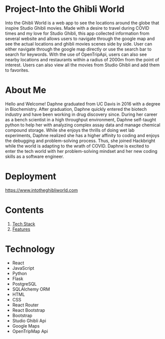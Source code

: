 # Project-Into the Ghibli World
Into the Ghibli World is a web app to see the locations around the globe that inspire Studio Ghibli movies. Made with a desire to travel during COVID times and my love for Studio Ghibli, this app collected information from several website and allows users to navigate through the google map and see the actual locations and ghibli movies scenes side by side.  User can either navigate through the google map directly or use the search bar to search for keywords. With the use of OpenTripApi, users can also see nearby locations and restaurants within a radius of 2000m from the point of interest. Users can also view all the movies from Studio Ghibli and add them to favorites.


# About Me

Hello and Welcome! Daphne graduated from UC Davis in 2016 with a degree in Biochemistry. After graduation, Daphne quickly entered the biotech industry and have been working in drug discovery since.  During her career as a bench scientist in a high throughput environment, Daphne self-taught python to help her with analyzing complex assay data and manage chemical compound storage. While she enjoys the thrills of doing wet lab experiments, Daphne realized she has a higher affinity to coding and enjoys the debugging and problem-solving process. Thus, she joined Hackbright while the world is adapting  to the wrath of COVID.  Daphne is excited to enter the tech world with her problem-solving mindset and her new coding skills as a software engineer.

# Deployment
https://www.intotheghibliworld.com

# Contents
  1. [Tech Stack](#Technology)
  2. [Features](#Feature)


# Technology 
 - React
 - JavaScript
 - Python
 - Flask
 - PostgreSQL
 - SQLAlchemy ORM
 - HTML
 - CSS
 - React Router
 - React Bootstrap
 - Bootstrap
 - Studio Ghibli Api
 - Google Maps
 - OpenTripMap Api
